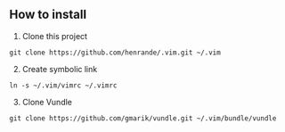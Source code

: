 ## How to install
1. Clone this project

```
git clone https://github.com/henrande/.vim.git ~/.vim
```

2. Create symbolic link

```
ln -s ~/.vim/vimrc ~/.vimrc
```

3. Clone Vundle

```
git clone https://github.com/gmarik/vundle.git ~/.vim/bundle/vundle
```
